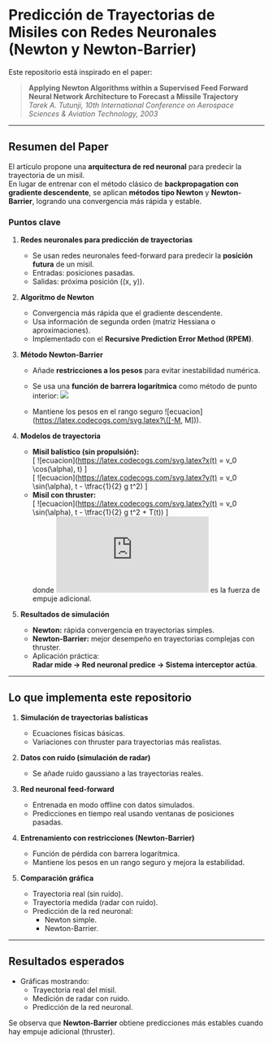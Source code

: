 # Predicción de Trayectorias de Misiles con Redes Neuronales (Newton y Newton-Barrier)

Este repositorio está inspirado en el paper:

> **Applying Newton Algorithms within a Supervised Feed Forward Neural Network Architecture to Forecast a Missile Trajectory**  
> *Tarek A. Tutunji, 10th International Conference on Aerospace Sciences & Aviation Technology, 2003*

---

## Resumen del Paper

El artículo propone una **arquitectura de red neuronal** para predecir la trayectoria de un misil.  
En lugar de entrenar con el método clásico de **backpropagation con gradiente descendente**, se aplican **métodos tipo Newton** y **Newton-Barrier**, logrando una convergencia más rápida y estable.  

### Puntos clave

1. **Redes neuronales para predicción de trayectorias**  
   - Se usan redes neuronales feed-forward para predecir la **posición futura** de un misil.  
   - Entradas: posiciones pasadas.  
   - Salidas: próxima posición \((x, y)\).  

2. **Algoritmo de Newton**  
   - Convergencia más rápida que el gradiente descendente.  
   - Usa información de segunda orden (matriz Hessiana o aproximaciones).  
   - Implementado con el **Recursive Prediction Error Method (RPEM)**.  

3. **Método Newton-Barrier**  
   - Añade **restricciones a los pesos** para evitar inestabilidad numérica.  
   - Se usa una **función de barrera logarítmica** como método de punto interior:
     <img src="https://latex.codecogs.com/svg.latex?Phi(w)=E(w)-\mu\sum_i[\log(M - w_i) + \log(M + w_i)]">

   - Mantiene los pesos en el rango seguro ![ecuacion](https://latex.codecogs.com/svg.latex?\([-M, M]\)).  

4. **Modelos de trayectoria**  
   - **Misil balístico (sin propulsión):**  
     \[
     ![ecuacion](https://latex.codecogs.com/svg.latex?x(t) = v_0 \cos(\alpha)\, t)
     \]  
     \[
     ![ecuacion](https://latex.codecogs.com/svg.latex?y(t) = v_0 \sin(\alpha)\, t - \tfrac{1}{2} g t^2)
     \]
   - **Misil con thruster:**  
     \[
     ![ecuacion](https://latex.codecogs.com/svg.latex?y(t) = v_0 \sin(\alpha)\, t - \tfrac{1}{2} g t^2 + T(t))
     \]  
     donde ![ecuacion](https://latex.codecogs.com/svg.latex?\(T(t)\)) es la fuerza de empuje adicional.  

5. **Resultados de simulación**  
   - **Newton:** rápida convergencia en trayectorias simples.  
   - **Newton-Barrier:** mejor desempeño en trayectorias complejas con thruster.  
   - Aplicación práctica:  
     **Radar mide → Red neuronal predice → Sistema interceptor actúa**.  

---

## Lo que implementa este repositorio

1. **Simulación de trayectorias balísticas**  
   - Ecuaciones físicas básicas.  
   - Variaciones con thruster para trayectorias más realistas.  

2. **Datos con ruido (simulación de radar)**  
   - Se añade ruido gaussiano a las trayectorias reales.  

3. **Red neuronal feed-forward**  
   - Entrenada en modo offline con datos simulados.  
   - Predicciones en tiempo real usando ventanas de posiciones pasadas.  

4. **Entrenamiento con restricciones (Newton-Barrier)**  
   - Función de pérdida con barrera logarítmica.  
   - Mantiene los pesos en un rango seguro y mejora la estabilidad.  

5. **Comparación gráfica**  
   - Trayectoria real (sin ruido).  
   - Trayectoria medida (radar con ruido).  
   - Predicción de la red neuronal:  
     - Newton simple.  
     - Newton-Barrier.  

---

## Resultados esperados

- Gráficas mostrando:  
  - Trayectoria real del misil.  
  - Medición de radar con ruido.  
  - Predicción de la red neuronal.  

Se observa que **Newton-Barrier** obtiene predicciones más estables cuando hay empuje adicional (thruster).  

